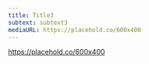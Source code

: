```yaml
---
title: Title3
subtext: subtext3
mediaURL: https://placehold.co/600x400
---
```

https://placehold.co/600x400
